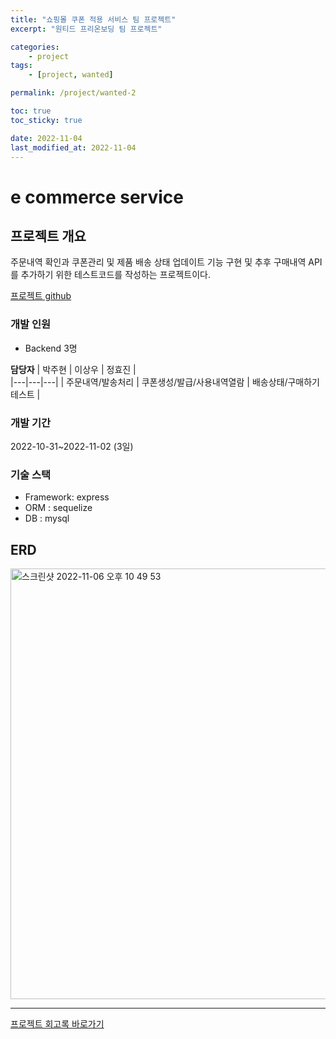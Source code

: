 ```yaml
---
title: "쇼핑몰 쿠폰 적용 서비스 팀 프로젝트"
excerpt: "원티드 프리온보딩 팀 프로젝트"

categories:
    - project
tags:
    - [project, wanted]

permalink: /project/wanted-2

toc: true
toc_sticky: true

date: 2022-11-04
last_modified_at: 2022-11-04
---
```


# e commerce service

## 프로젝트 개요

주문내역 확인과 쿠폰관리 및 제품 배송 상태 업데이트 기능 구현 및 추후 구매내역 API를 추가하기 위한 테스트코드를 작성하는 프로젝트이다.

[프로젝트 github](https://github.com/PreOnboarding-Team-F/e_commerce_management)

### 개발 인원
- Backend 3명

**담당자**
| 박주현  | 이상우 | 정효진 |  
|---|---|---|
| 주문내역/발송처리 | 쿠폰생성/발급/사용내역열람 | 배송상태/구매하기 테스트 |  

### 개발 기간
2022-10-31~2022-11-02 (3일)

### 기술 스택
- Framework: express
- ORM : sequelize
- DB : mysql

## ERD
<img width="689" alt="스크린샷 2022-11-06 오후 10 49 53" src="https://user-images.githubusercontent.com/70467297/200174677-8f99e4aa-3cdb-4377-80df-546ec001e17c.png">

---

[프로젝트 회고록 바로가기](https://sw1104.github.io/memoir/15)